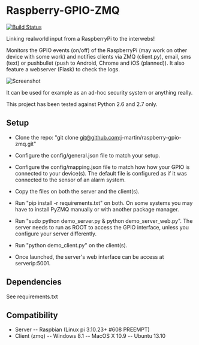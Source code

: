 # Raspberry-GPIO-ZMQ

[![Build Status](https://travis-ci.org/j-martin/raspberry-gpio-zmq.png?branch=master)](https://travis-ci.org/j-martin/raspberry-gpio-zmq)

Linking realworld input from a RaspberryPi to the interwebs!

Monitors the GPIO events (on/off) of the RaspberryPi (may work on other device with some work) and notifies clients via ZMQ (client.py), email, sms (text) or pushbullet (push to Android, Chrome and iOS (planned)). It also feature a webserver (Flask) to check the logs.

![Screenshot](https://raw.github.com/j-martin/raspberry-gpio-zmq/master/static/img/screenshot.png)

It can be used for example as an ad-hoc security system or anything really.

This project has been tested against Python 2.6 and 2.7 only.

## Setup

- Clone the repo: "git clone git@github.com:j-martin/raspberry-gpio-zmq.git"
- Configure the config/general.json file to match your setup.
- Configure the config/mapping.json file to match how how your GPIO is connected to your device(s). The default file is configured as if it was connected to the sensor of an alarm system.

- Copy the files on both the server and the client(s).
- Run "pip install -r requirements.txt" on both. On some systems you may have to install PyZMQ manually or with another package manager.
- Run "sudo python demo_server.py & python demo_server_web.py". The server needs to run as ROOT to access the GPIO interface, unless you configure your server differently.
- Run "python demo_client.py" on the client(s).
- Once launched, the server's web interface can be access at serverip:5001.

## Dependencies
See requirements.txt

## Compatibility
- Server
-- Raspbian (Linux pi 3.10.23+ #608 PREEMPT)
- Client (zmq)
-- Windows 8.1
-- MacOS X 10.9
-- Ubuntu 13.10
